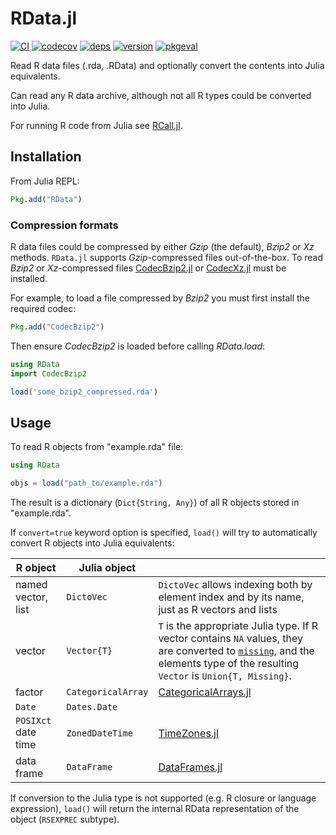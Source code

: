 # RData.jl

[![CI](https://github.com/JuliaData/RData.jl/workflows/CI/badge.svg)](https://github.com/JuliaData/RData.jl/actions?query=workflow%3ACI+branch%3Amain)
[![codecov](https://codecov.io/gh/JuliaData/RData.jl/branch/main/graph/badge.svg)](https://codecov.io/gh/JuliaData/RData.jl)
[![deps](https://juliahub.com/docs/RData/deps.svg)](https://juliahub.com/ui/Packages/RData/idMMA?t=2)
[![version](https://juliahub.com/docs/RData/version.svg)](https://juliahub.com/ui/Packages/RData/idMMA)
[![pkgeval](https://juliahub.com/docs/RData/pkgeval.svg)](https://juliahub.com/ui/Packages/RData/idMMA)

Read R data files (.rda, .RData) and optionally convert the contents into Julia equivalents.

Can read any R data archive, although not all R types could be converted into Julia.

For running R code from Julia see [RCall.jl](https://github.com/JuliaInterop/RCall.jl).

## Installation

From Julia REPL:
```julia
Pkg.add("RData")
```

### Compression formats

R data files could be compressed by either *Gzip* (the default), *Bzip2* or *Xz* methods. `RData.jl` supports *Gzip*-compressed files out-of-the-box. To read *Bzip2* or *Xz*-compressed files [CodecBzip2.jl](https://github.com/bicycle1885/CodecBzip2.jl) or [CodecXz.jl](https://github.com/bicycle1885/CodecXz.jl) must be installed.

For example, to load a file compressed by *Bzip2* you must first install the required codec:

```julia
Pkg.add("CodecBzip2")
```

Then ensure *CodecBzip2* is loaded before calling *RData.load*:

```julia
using RData
import CodecBzip2

load('some_bzip2_compressed.rda')
```

## Usage

To read R objects from "example.rda" file:
```julia
using RData

objs = load("path_to/example.rda")
```

The result is a dictionary (`Dict{String, Any}`) of all R objects stored in "example.rda".

If `convert=true` keyword option is specified, `load()` will try to automatically
convert R objects into Julia equivalents:

| R object     | Julia object           |  |
|--------------|------------------------|--|
| named vector, list | `DictoVec` | `DictoVec` allows indexing both by element index and by its name, just as R vectors and lists |
| vector    | `Vector{T}` | `T` is the appropriate Julia type. If R vector contains `NA` values, they are converted to [`missing`](https://github.com/JuliaData/Missings.jl), and the elements type of the resulting `Vector` is `Union{T, Missing}`.
| factor     | `CategoricalArray` | [CategoricalArrays.jl](https://github.com/JuliaData/CategoricalArrays.jl) |
| `Date`     | `Dates.Date` | |
| `POSIXct` date time | `ZonedDateTime` | [TimeZones.jl](https://github.com/JuliaTime/TimeZones.jl) |
| data frame | `DataFrame` | [DataFrames.jl](https://github.com/JuliaData/DataFrames.jl) |

If conversion to the Julia type is not supported (e.g. R closure or language expression), `load()` will return the internal RData representation of the object (`RSEXPREC` subtype).
